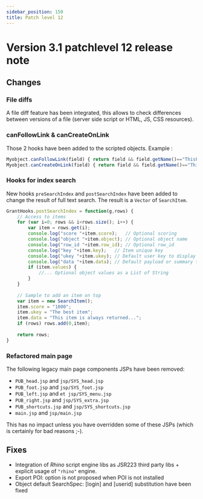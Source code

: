 ```yaml
---
sidebar_position: 150
title: Patch level 12
---
```


Version 3.1 patchlevel 12 release note
======================================

Changes
-------

<!-- ### Configuration objects history

**TO BE COMPLETED** -->

<div id='filediffs'/>

### File diffs

A file diff feature has been integrated, this allows to check differences between versions of a file (server side script or HTML, JS, CSS resources).

<div id='hooks'/>

### canFollowLink & canCreateOnLink

Those 2 hooks have been added to the scripted objects.
Example :
```javascript
Myobject.canFollowLink(field) { return field && field.getName()=="ThisFieldOnly"; }
Myobject.canCreateOnLink(field) { return field && field.getName()=="ThisFieldOnly"; }
```

<div id='index'/>

### Hooks for index search

New hooks `preSearchIndex` and `postSearchIndex` have been added to change the result of full text search. The result is a `Vector` of `SearchItem`.

```javascript
GrantHooks.postSearchIndex = function(g,rows) {
	// Access to items
	for (var i=0; rows && i<rows.size(); i++) {
		var item = rows.get(i);
		console.log("score "+item.score);   // Optional scoring
		console.log("object "+item.object); // Optional object name
		console.log("row_id "+item.row_id); // Optional row_id
		console.log("key "+item.key);   // Item unique key
		console.log("ukey "+item.ukey); // Default user key to display
		console.log("data "+item.data); // Default payload or summary to display
		if (item.values) {
			//... Optional object values as a List of String
		}	
	}
	
	// Sample to add an item on top
	var item = new SearchItem();
	item.score = "1000";
	item.ukey = "The best item";
	item.data = "This item is always returned...";
	if (rows) rows.add(0,item);
	
	return rows;
}
```

<div id='mainpage'/>

### Refactored main page

The following legacy main page components JSPs have been removed:

- `PUB_head.jsp` and `jsp/SYS_head.jsp`
- `PUB_foot.jsp` and `jsp/SYS_foot.jsp`
- `PUB_left.jsp` and `et jsp/SYS_menu.jsp`
- `PUB_right.jsp` and `jsp/SYS_extra.jsp`
- `PUB_shortcuts.jsp` and `jsp/SYS_shortcuts.jsp`
- `main.jsp` and `jsp/main.jsp`

This has no impact unless you have overridden some of these JSPs (which is certainly for bad reasons ;-).

<div id='fixes'/>

Fixes
-----

- Integration of _Rhino_ script engine libs as JSR223 third party libs + explicit usage of `"rhino"` engine.
- Export POI: option is not proposed when POI is not installed
- Object default SearchSpec: [login] and [userid] substitution have been fixed
